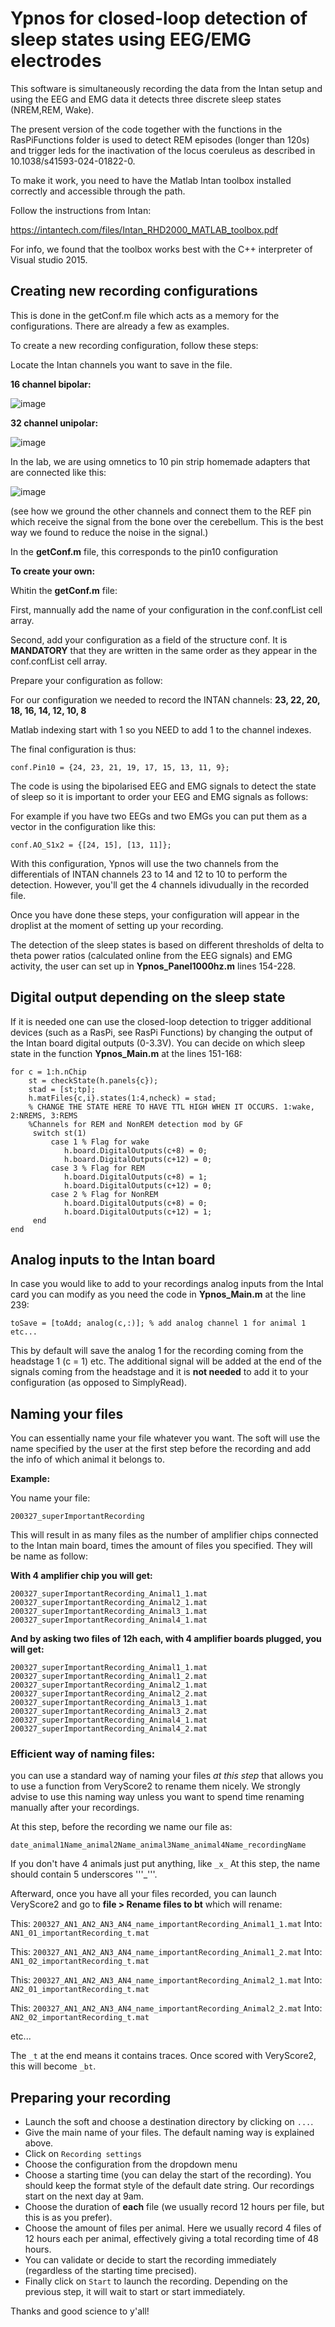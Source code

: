 # Ypnos for closed-loop detection of sleep states using EEG/EMG electrodes

This software is simultaneously recording the data from the Intan setup and using the EEG and EMG data it detects three discrete sleep states (NREM,REM, Wake).

The present version of the code together with the functions in the RasPiFunctions folder is used to detect REM episodes (longer than 120s) and trigger leds for the inactivation of the locus coeruleus as described in
10.1038/s41593-024-01822-0.

To make it work, you need to have the Matlab Intan toolbox installed correctly and accessible through the path.

Follow the instructions from Intan:

https://intantech.com/files/Intan_RHD2000_MATLAB_toolbox.pdf

For info, we found that the toolbox works best with the C++ interpreter of Visual studio 2015.


## Creating new recording configurations

This is done in the getConf.m file which acts as a memory for the configurations. There are already a few as examples.

To create a new recording configuration, follow these steps:

Locate the Intan channels you want to save in the file.

**16 channel bipolar:**

![image](https://user-images.githubusercontent.com/58259490/132471190-23b98caa-3847-404d-b8d7-799f43b01e23.png)

**32 channel unipolar:**

![image](https://user-images.githubusercontent.com/58259490/132471297-f16f5c7e-35bd-4d35-b9e0-3679d4d30373.png)

In the lab, we are using omnetics to 10 pin strip homemade adapters that are connected like this:

![image](https://user-images.githubusercontent.com/58259490/132471747-7655dc29-859c-4976-976a-c1a60160c2dc.png)

(see how we ground the other channels and connect them to the REF pin which receive the signal from the bone over the cerebellum.
This is the best way we found to reduce the noise in the signal.)


In the **getConf.m** file, this corresponds to the pin10 configuration

**To create your own:**

Whitin the **getConf.m** file:

First, mannually add the name of your configuration in the conf.confList cell array.

Second, add your configuration as a field of the structure conf. It is **MANDATORY** that they are written in the same order as they appear
in the conf.confList cell array.

Prepare your configuration as follow:

For our configuration we needed to record the INTAN channels: **23, 22, 20, 18, 16, 14, 12, 10, 8**

Matlab indexing start with 1 so you NEED to add 1 to the channel indexes.

The final configuration is thus:
```
conf.Pin10 = {24, 23, 21, 19, 17, 15, 13, 11, 9};
```
The code is using the bipolarised EEG and EMG signals to detect the state of sleep so it is important to order your EEG and EMG signals as follows:

For example if you have two EEGs and two EMGs you can put them as a vector in the configuration like this:

```
conf.AO_S1x2 = {[24, 15], [13, 11]};
```

With this configuration, Ypnos will use the two channels from the differentials of INTAN channels 23 to 14 and 12 to 10 to perform the detection. However, you'll 
get the 4 channels idivudually in the recorded file.

Once you have done these steps, your configuration will appear in the droplist at the moment of setting up your recording.

The detection of the sleep states is based on different thresholds of delta to theta power ratios (calculated online from the EEG signals) and EMG activity, the user can set up in **Ypnos_Panel1000hz.m** lines 154-228.

## Digital output depending on the sleep state

If it is needed one can use the closed-loop detection to trigger additional devices (such as a RasPi, see RasPi Functions) by changing the output of the Intan board digital outputs (0-3.3V). You can decide on which sleep state in the function **Ypnos_Main.m** at the lines 151-168:

```
for c = 1:h.nChip
	st = checkState(h.panels{c});
	stad = [st;tp];
	h.matFiles{c,i}.states(1:4,ncheck) = stad;
	% CHANGE THE STATE HERE TO HAVE TTL HIGH WHEN IT OCCURS. 1:wake, 2:NREMS, 3:REMS
	%Channels for REM and NonREM detection mod by GF   
	 switch st(1)
		 case 1 % Flag for wake
			h.board.DigitalOutputs(c+8) = 0;
			h.board.DigitalOutputs(c+12) = 0;  
		 case 3 % Flag for REM
			h.board.DigitalOutputs(c+8) = 1;
			h.board.DigitalOutputs(c+12) = 0;
		 case 2 % Flag for NonREM
			h.board.DigitalOutputs(c+8) = 0;
			h.board.DigitalOutputs(c+12) = 1;      
	 end
end
```
## Analog inputs to the Intan board 

In case you would like to add to your recordings analog inputs from the Intal card you can modify as you need the code in **Ypnos_Main.m** at the line 239:

```
toSave = [toAdd; analog(c,:)]; % add analog channel 1 for animal 1 etc...

```

This by default will save the analog 1 for the recording coming from the headstage 1 (c = 1) etc. The additional signal will be added at the end of the signals coming from the headstage and it is **not needed** to add it to your configuration (as opposed to SimplyRead).

## Naming your files
You can essentially name your file whatever you want. The soft will use the name specified by the user at the first step before the recording and add the info of which animal it belongs to.

**Example:**

You name your file: 
```
200327_superImportantRecording
```

This will result in as many files as the number of amplifier chips connected to the Intan main board, times the amount of files you specified. They will be name as follow:

**With 4 amplifier chip you will get:**
```
200327_superImportantRecording_Animal1_1.mat
200327_superImportantRecording_Animal2_1.mat
200327_superImportantRecording_Animal3_1.mat
200327_superImportantRecording_Animal4_1.mat
```

**And by asking two files of 12h each, with 4 amplifier boards plugged, you will get:**
```
200327_superImportantRecording_Animal1_1.mat
200327_superImportantRecording_Animal1_2.mat
200327_superImportantRecording_Animal2_1.mat
200327_superImportantRecording_Animal2_2.mat
200327_superImportantRecording_Animal3_1.mat
200327_superImportantRecording_Animal3_2.mat
200327_superImportantRecording_Animal4_1.mat
200327_superImportantRecording_Animal4_2.mat
```

### Efficient way of naming files:
you can use a standard way of naming your files *at this step* that allows you to use a function from VeryScore2 to rename them nicely. We strongly advise to use this naming way unless you want to spend time renaming manually after your recordings.

At this step, before the recording we name our file as:

```
date_animal1Name_animal2Name_animal3Name_animal4Name_recordingName
```

If you don't have 4 animals just put anything, like ```_x_``` At this step, the name should contain 5 underscores '''_'''.

Afterward, once you have all your files recorded, you can launch VeryScore2 and go to **file > Rename files to bt** which will rename:

This: ```200327_AN1_AN2_AN3_AN4_name_importantRecording_Animal1_1.mat```
Into: ```AN1_01_importantRecording_t.mat```

This: ```200327_AN1_AN2_AN3_AN4_name_importantRecording_Animal1_2.mat```
Into: ```AN1_02_importantRecording_t.mat```

This: ```200327_AN1_AN2_AN3_AN4_name_importantRecording_Animal2_1.mat```
Into: ```AN2_01_importantRecording_t.mat```

This: ```200327_AN1_AN2_AN3_AN4_name_importantRecording_Animal2_2.mat```
Into: ```AN2_02_importantRecording_t.mat```

etc...

The ```_t``` at the end means it contains traces. Once scored with VeryScore2, this will become ```_bt```.

## Preparing your recording

- Launch the soft and choose a destination directory by clicking on ```...```.
- Give the main name of your files. The default naming way is explained above.
- Click on ```Recording settings```
- Choose the configuration from the dropdown menu
- Choose a starting time (you can delay the start of the recording). You should keep the format style of the default date string. Our recordings start on the next day at 9am.
- Choose the duration of **each** file (we usually record 12 hours per file, but this is as you prefer).
- Choose the amount of files per animal. Here we usually record 4 files of 12 hours each per animal, effectively giving a total recording time of 48 hours.
- You can validate or decide to start the recording immediately (regardless of the starting time precised).
- Finally click on ```Start``` to launch the recording. Depending on the previous step, it will wait to start or start immediately.


Thanks and good science to y'all!

